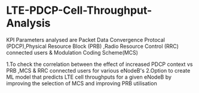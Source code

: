 # LTE-PDCP-Cell-Throughput-Analysis

KPI Parameters analysed are Packet Data Convergence Protocal (PDCP),Physical Resource Block (PRB) ,Radio Resource Control (RRC) connected users & Modulation Coding Scheme(MCS)

1.To check the correlation between the effect of increased PDCP context vs PRB ,MCS & RRC connected users for various eNodeB's
2.Option to create ML model that predicts LTE cell throughputs for a given eNodeB by improving the selection of MCS and improving PRB utilisation
